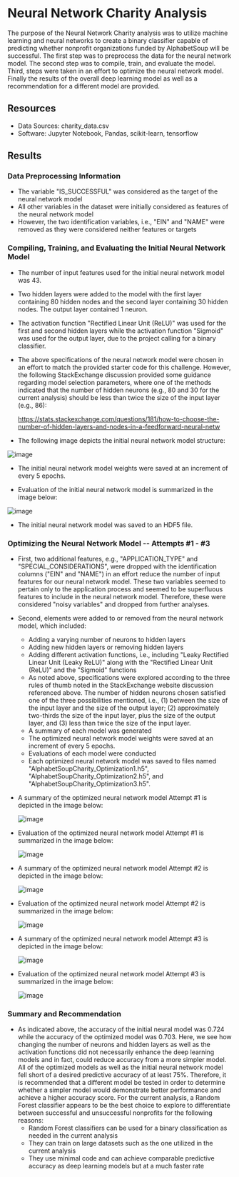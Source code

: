 # Neural Network Charity Analysis

The purpose of the Neural Network Charity analysis was to utilize machine learning and neural networks to create a binary classifier capable of predicting whether nonprofit organizations funded by AlphabetSoup will be successful. The first step was to preprocess the data for the neural network model. The second step was to compile, train, and evaluate the model. Third, steps were taken in an effort to optimize the neural network model. Finally the results of the overall deep learning model as well as a recommendation for a different model are provided.  

## Resources
- Data Sources: charity_data.csv
- Software: Jupyter Notebook, Pandas, scikit-learn, tensorflow

## Results

### Data Preprocessing Information

  - The variable "IS_SUCCESSFUL" was considered as the target of the neural network model
  - All other variables in the dataset were initially considered as features of the neural network model
  - However, the two identification variables, i.e., "EIN" and "NAME" were removed as they were considered neither features or targets

### Compiling, Training, and Evaluating the Initial Neural Network Model

  - The number of input features used for the initial neural network model was 43.
  - Two hidden layers were added to the model with the first layer containing 80 hidden nodes and the second layer containing 30 hidden nodes. The output layer contained 1 neuron.
  - The activation function "Rectified Linear Unit (ReLU)" was used for the first and second hidden layers while the activation function "Sigmoid" was used for the output layer, due to the project calling for a binary classifier. 
  - The above specifications of the neural network model were chosen in an effort to match the provided starter code for this challenge. However, the following StackExchange discussion provided some guidance regarding model selection parameters, where one of the methods indicated that the number of hidden neurons (e.g., 80 and 30 for the current analysis) should be less than twice the size of the input layer (e.g., 86):

    https://stats.stackexchange.com/questions/181/how-to-choose-the-number-of-hidden-layers-and-nodes-in-a-feedforward-neural-netw
    
  - The following image depicts the initial neural network model structure:

  ![image](https://user-images.githubusercontent.com/85533099/147799175-0b998066-d4c5-4956-a825-1be2bba1a015.png)

  - The initial neural network model weights were saved at an increment of every 5 epochs. 
  
  - Evaluation of the initial neural network model is summarized in the image below:
  
  ![image](https://user-images.githubusercontent.com/85533099/147799331-73a74f2d-5062-463f-bcb8-b846b304ff3a.png)

  - The initial neural network model was saved to an HDF5 file.
 
### Optimizing the Neural Network Model -- Attempts #1 - #3

  - First, two additional features, e.g., "APPLICATION_TYPE" and "SPECIAL_CONSIDERATIONS", were dropped with the identification columns ("EIN" and "NAME") in an effort reduce the number of input features for our neural network model. These two variables seemed to pertain only to the application process and seemed to be superfluous features to include in the neural network model. Therefore, these were considered "noisy variables" and dropped from further analyses. 
  
  - Second, elements were added to or removed from the neural network model, which included:
    - Adding a varying number of neurons to hidden layers
    - Adding new hidden layers or removing hidden layers
    - Adding different activation functions, i.e., including "Leaky Rectified Linear Unit (Leaky ReLU)" along with the "Rectified Linear Unit (ReLU)" and the "Sigmoid" functions
    - As noted above, specifications were explored according to the three rules of thumb noted in the StackExchange website discussion referenced above. The number of hidden neurons chosen satisfied one of the three possibilities mentioned, i.e., (1) between the size of the input layer and the size of the output layer; (2) approximately two-thirds the size of the input layer, plus the size of the output layer, and (3) less than twice the size of the input layer.
    - A summary of each model was generated
    - The optimized neural network model weights were saved at an increment of every 5 epochs. 
    - Evaluations of each model were conducted
    - Each optimized  neural network model was saved to files named "AlphabetSoupCharity_Optimization1.h5", "AlphabetSoupCharity_Optimization2.h5", and "AlphabetSoupCharity_Optimization3.h5".
     
  - A summary of the optimized neural network model Attempt #1 is depicted in the image below:
   
    ![image](https://user-images.githubusercontent.com/85533099/147799634-3ba9af16-9ccc-4bb0-8623-7d4d5a6e953e.png)

  - Evaluation of the optimized neural network model Attempt #1 is summarized in the image below:

    ![image](https://user-images.githubusercontent.com/85533099/147831587-e7812630-2611-4ca8-80ac-97242c568f6f.png)
  
  - A summary of the optimized neural network model Attempt #2 is depicted in the image below:
  
    ![image](https://user-images.githubusercontent.com/85533099/147842421-da5ff2dd-82f2-403b-8129-c23d39bc8e57.png)
  
  - Evaluation of the optimized neural network model Attempt #2 is summarized in the image below:
  
    ![image](https://user-images.githubusercontent.com/85533099/147842425-74d39051-35e3-4230-80cb-8a45a8873d7b.png)

  - A summary of the optimized neural network model Attempt #3 is depicted in the image below:
    
    ![image](https://user-images.githubusercontent.com/85533099/147842431-ac491984-a2ea-4513-bebe-e722ab75f058.png)
  
 - Evaluation of the optimized neural network model Attempt #3 is summarized in the image below:
    
    ![image](https://user-images.githubusercontent.com/85533099/147842439-e5d7bf94-b32e-4e3c-b1ce-241f5e643d24.png)
 

### Summary and Recommendation

  - As indicated above, the accuracy of the initial neural model was 0.724 while the accuracy of the optimized model was 0.703. Here, we see how changing the number of neurons and hidden layers as well as the activation functions did not necessarily enhance the deep learning models and in fact, could reduce accuracy from a more simpler model. All of the optimized models as well as the initial neural network model fell short of a desired predictive accuracy of at least 75%. Therefore, it is recommended that a different model be tested in order to determine whether a simpler model would demonstrate better performance and achieve a higher accuracy score. For the current analysis, a Random Forest classifier appears to be the best choice to explore to differentiate between successful and unsuccessful nonprofits for the following reasons:
    - Random Forest classifiers can be used for a binary classification as needed in the current analysis 
    - They can train on large datasets such as the one utilized in the current analysis
    - They use minimal code and can achieve comparable predictive accuracy as deep learning models but at a much faster rate

